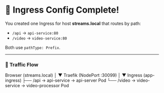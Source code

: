# 🎉 Ingress Config Complete!

You created one Ingress for host **streams.local** that routes by path:

- `/api` → `api-service:80`
- `/video` → `video-service:80`

Both use `pathType: Prefix`.

---

### 🔁 Traffic Flow

Browser (streams.local)
        │
        ▼
   Traefik (NodePort :30099)
        │
        ▼
Ingress (app-ingress)
   ├── /api   → api-service → api-server Pod
   └── /video → video-service → video-processor Pod


